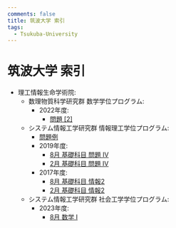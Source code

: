 ```yaml
---
comments: false
title: 筑波大学 索引
tags:
  - Tsukuba-University
---
```

# 筑波大学 索引

- 理工情報生命学術院:
    - 数理物質科学研究群 数学学位プログラム:
        - 2022年度:
            - [問題 \[2\]](science_and_technology/pas_math_2022_2.md)
    - システム情報工学研究群 情報理工学位プログラム:
        - [問題例](science_and_technology/sie_cs_sample.md)
        - 2019年度:
            - [8月 基礎科目 問題 IV](science_and_technology/sie_cs_201808_4.md)
            - [2月 基礎科目 問題 IV](science_and_technology/sie_cs_201902_4.md)
        - 2017年度:
            - [8月 基礎科目 情報2](science_and_technology/sie_cs_201608_info_2.md)
            - [2月 基礎科目 情報2](science_and_technology/sie_cs_201702_info_2.md)
    - システム情報工学研究群 社会工学学位プログラム:
        - 2023年度:
            - [8月 数学 I](science_and_technology/sie_pps_202208_math_1.md)